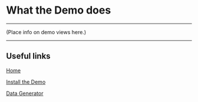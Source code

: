---
---
# What the Demo does

-----

\(Place info on demo views here.\)

-----

## Useful links

[Home](index.md)

[Install the Demo](InstallDemo.md)

[Data Generator](DataGenerator.md)